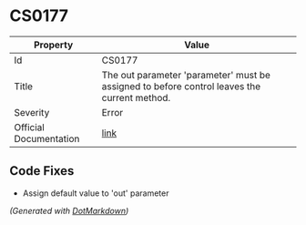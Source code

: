 # CS0177

| Property               | Value                                                                                        |
| ---------------------- | -------------------------------------------------------------------------------------------- |
| Id                     | CS0177                                                                                       |
| Title                  | The out parameter 'parameter' must be assigned to before control leaves the current method\. |
| Severity               | Error                                                                                        |
| Official Documentation | [link](http://docs.microsoft.com/en-us/dotnet/csharp/misc/cs0177)                            |

## Code Fixes

* Assign default value to 'out' parameter

*\(Generated with [DotMarkdown](http://github.com/JosefPihrt/DotMarkdown)\)*